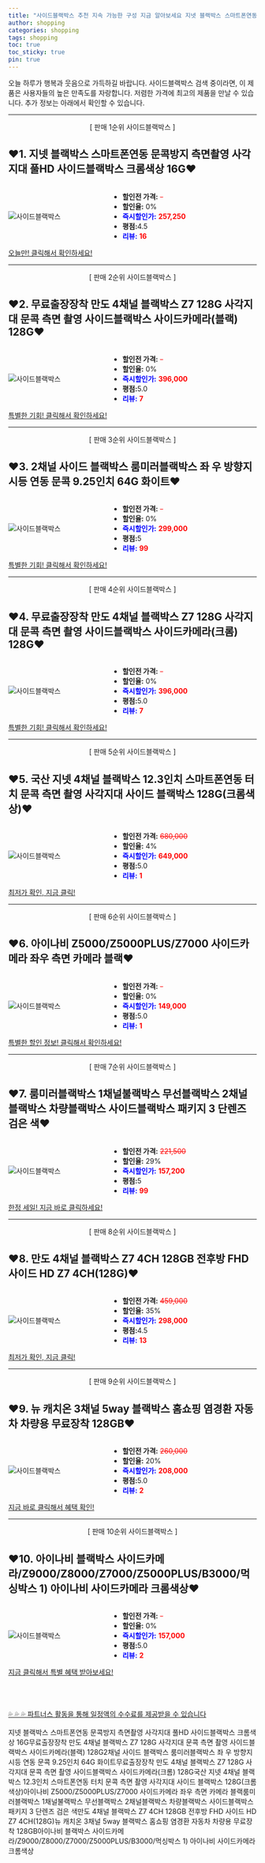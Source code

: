 ```yaml
---
title: "사이드블랙박스 추천 지속 가능한 구성 지금 알아보세요 지넷 블랙박스 스마트폰연동 문콕방지 측면촬영"
author: shopping
categories: shopping
tags: shopping
toc: true
toc_sticky: true
pin: true
---
```

오늘 하루가 행복과 웃음으로 가득하길 바랍니다. 사이드블랙박스 검색 중이라면, 이 제품은 사용자들의 높은 만족도를 자랑합니다. 저렴한 가격에 최고의 제품을 만날 수 있습니다. 추가 정보는 아래에서 확인할 수 있습니다.

---
<p class="toplist" style="margin: 0 auto; display: block; width: fit-content;">[ 판매 1순위 사이드블랙박스 ]</p>

<h2><strong>❤️1. 지넷 블랙박스 스마트폰연동 문콕방지 측면촬영 사각지대 풀HD 사이드블랙박스 크롬색상 16G❤️</strong></h2>

<div style="display: flex; align-items: center;">
    <div style="flex: 0.4;">
        <img src="https://thumbnail8.coupangcdn.com/thumbnails/remote/230x230ex/image/vendor_inventory/a557/b0dcd691f7b581ae314f39df407da923925b5732ae52eef2d5c7129b1d20.jpeg" alt="사이드블랙박스" style="max-width: 100%;">
    </div>
    <div style="flex: 0.6; margin-left: 10px;">
        <ul>
            <li><strong>할인전 가격:</strong> <del style="color: red;">-</del></li>
            <li><strong>할인율:</strong> 0%</li>
            <li><span style='color:blue'><strong>즉시할인가:</strong></span> <span style='color:red'><strong>257,250</strong></span></li>
            <li><strong>평점:</strong>4.5</li>
            <li><span style='color:blue'><strong>리뷰:</strong></span> <span style='color:red'><strong>16</strong></span></li>
        </ul>
    </div>
</div>
<div class="center">
    <a href="https://William4Davisa.github.io?lptag=AF9450613&subid=githubio&pageKey=4938663750&traceid=V0-153&itemId=6502814330&vendorItemId=73797028185" class="myButton">
        오늘만! 클릭해서 확인하세요!
    </a>
</div>


---
<p class="toplist" style="margin: 0 auto; display: block; width: fit-content;">[ 판매 2순위 사이드블랙박스 ]</p>

<h2><strong>❤️2. 무료출장장착 만도 4채널 블랙박스 Z7 128G 사각지대 문콕 측면 촬영 사이드블랙박스 사이드카메라(블랙) 128G❤️</strong></h2>

<div style="display: flex; align-items: center;">
    <div style="flex: 0.4;">
        <img src="https://thumbnail9.coupangcdn.com/thumbnails/remote/230x230ex/image/vendor_inventory/0eaf/5ead3cb2de1765b11261d2707af2075e7260e2867f8be7d2fcbbe7c41a4b.jpg" alt="사이드블랙박스" style="max-width: 100%;">
    </div>
    <div style="flex: 0.6; margin-left: 10px;">
        <ul>
            <li><strong>할인전 가격:</strong> <del style="color: red;">-</del></li>
            <li><strong>할인율:</strong> 0%</li>
            <li><span style='color:blue'><strong>즉시할인가:</strong></span> <span style='color:red'><strong>396,000</strong></span></li>
            <li><strong>평점:</strong>5.0</li>
            <li><span style='color:blue'><strong>리뷰:</strong></span> <span style='color:red'><strong>7</strong></span></li>
        </ul>
    </div>
</div>
<div class="center">
    <a href="https://William4Davisa.github.io?lptag=AF9450613&subid=githubio&pageKey=6924796267&traceid=V0-153&itemId=16735482711&vendorItemId=83917423640" class="myButton">
        특별한 기회! 클릭해서 확인하세요!
    </a>
</div>


---
<p class="toplist" style="margin: 0 auto; display: block; width: fit-content;">[ 판매 3순위 사이드블랙박스 ]</p>

<h2><strong>❤️3. 2채널 사이드 블랙박스 룸미러블랙박스 좌 우 방향지시등 연동 문콕 9.25인치 64G 화이트❤️</strong></h2>

<div style="display: flex; align-items: center;">
    <div style="flex: 0.4;">
        <img src="https://thumbnail8.coupangcdn.com/thumbnails/remote/230x230ex/image/vendor_inventory/3963/c2314cccbb6582f81bbeedff2309b46a40daa27ec02e3bbe76adac745178.jpg" alt="사이드블랙박스" style="max-width: 100%;">
    </div>
    <div style="flex: 0.6; margin-left: 10px;">
        <ul>
            <li><strong>할인전 가격:</strong> <del style="color: red;">-</del></li>
            <li><strong>할인율:</strong> 0%</li>
            <li><span style='color:blue'><strong>즉시할인가:</strong></span> <span style='color:red'><strong>299,000</strong></span></li>
            <li><strong>평점:</strong>5</li>
            <li><span style='color:blue'><strong>리뷰:</strong></span> <span style='color:red'><strong>99</strong></span></li>
        </ul>
    </div>
</div>
<div class="center">
    <a href="https://William4Davisa.github.io?lptag=AF9450613&subid=githubio&pageKey=7961511121&traceid=V0-153&itemId=22012233135&vendorItemId=89059646608" class="myButton">
        특별한 기회! 클릭해서 확인하세요!
    </a>
</div>


---
<p class="toplist" style="margin: 0 auto; display: block; width: fit-content;">[ 판매 4순위 사이드블랙박스 ]</p>

<h2><strong>❤️4. 무료출장장착 만도 4채널 블랙박스 Z7 128G 사각지대 문콕 측면 촬영 사이드블랙박스 사이드카메라(크롬) 128G❤️</strong></h2>

<div style="display: flex; align-items: center;">
    <div style="flex: 0.4;">
        <img src="https://thumbnail9.coupangcdn.com/thumbnails/remote/230x230ex/image/vendor_inventory/0eaf/5ead3cb2de1765b11261d2707af2075e7260e2867f8be7d2fcbbe7c41a4b.jpg" alt="사이드블랙박스" style="max-width: 100%;">
    </div>
    <div style="flex: 0.6; margin-left: 10px;">
        <ul>
            <li><strong>할인전 가격:</strong> <del style="color: red;">-</del></li>
            <li><strong>할인율:</strong> 0%</li>
            <li><span style='color:blue'><strong>즉시할인가:</strong></span> <span style='color:red'><strong>396,000</strong></span></li>
            <li><strong>평점:</strong>5.0</li>
            <li><span style='color:blue'><strong>리뷰:</strong></span> <span style='color:red'><strong>7</strong></span></li>
        </ul>
    </div>
</div>
<div class="center">
    <a href="https://William4Davisa.github.io?lptag=AF9450613&subid=githubio&pageKey=6924796267&traceid=V0-153&itemId=16735482712&vendorItemId=83917423654" class="myButton">
        특별한 기회! 클릭해서 확인하세요!
    </a>
</div>


---
<p class="toplist" style="margin: 0 auto; display: block; width: fit-content;">[ 판매 5순위 사이드블랙박스 ]</p>

<h2><strong>❤️5. 국산 지넷 4채널 블랙박스 12.3인치 스마트폰연동 터치 문콕 측면 촬영 사각지대 사이드 블랙박스 128G(크롬색상)❤️</strong></h2>

<div style="display: flex; align-items: center;">
    <div style="flex: 0.4;">
        <img src="https://thumbnail9.coupangcdn.com/thumbnails/remote/230x230ex/image/vendor_inventory/374b/c50ba0fae6f1ec2686832d8028c3e19f8577174e5cd2e31b64ad877d85eb.jpg" alt="사이드블랙박스" style="max-width: 100%;">
    </div>
    <div style="flex: 0.6; margin-left: 10px;">
        <ul>
            <li><strong>할인전 가격:</strong> <del style="color: red;">680,000</del></li>
            <li><strong>할인율:</strong> 4%</li>
            <li><span style='color:blue'><strong>즉시할인가:</strong></span> <span style='color:red'><strong>649,000</strong></span></li>
            <li><strong>평점:</strong>5.0</li>
            <li><span style='color:blue'><strong>리뷰:</strong></span> <span style='color:red'><strong>1</strong></span></li>
        </ul>
    </div>
</div>
<div class="center">
    <a href="https://William4Davisa.github.io?lptag=AF9450613&subid=githubio&pageKey=6840815208&traceid=V0-153&itemId=16266241649&vendorItemId=83459026689" class="myButton">
        최저가 확인, 지금 클릭!
    </a>
</div>


---
<p class="toplist" style="margin: 0 auto; display: block; width: fit-content;">[ 판매 6순위 사이드블랙박스 ]</p>

<h2><strong>❤️6. 아이나비 Z5000/Z5000PLUS/Z7000 사이드카메라 좌우 측면 카메라 블랙❤️</strong></h2>

<div style="display: flex; align-items: center;">
    <div style="flex: 0.4;">
        <img src="https://thumbnail8.coupangcdn.com/thumbnails/remote/230x230ex/image/vendor_inventory/6d7c/a70c30cb663861e43a34ee4728f268dc43513248da79116b4ee2a0734bd7.jpg" alt="사이드블랙박스" style="max-width: 100%;">
    </div>
    <div style="flex: 0.6; margin-left: 10px;">
        <ul>
            <li><strong>할인전 가격:</strong> <del style="color: red;">-</del></li>
            <li><strong>할인율:</strong> 0%</li>
            <li><span style='color:blue'><strong>즉시할인가:</strong></span> <span style='color:red'><strong>149,000</strong></span></li>
            <li><strong>평점:</strong>5.0</li>
            <li><span style='color:blue'><strong>리뷰:</strong></span> <span style='color:red'><strong>1</strong></span></li>
        </ul>
    </div>
</div>
<div class="center">
    <a href="https://William4Davisa.github.io?lptag=AF9450613&subid=githubio&pageKey=6285011320&traceid=V0-153&itemId=12923728316&vendorItemId=80188325839" class="myButton">
        특별한 할인 정보! 클릭해서 확인하세요!
    </a>
</div>


---
<p class="toplist" style="margin: 0 auto; display: block; width: fit-content;">[ 판매 7순위 사이드블랙박스 ]</p>

<h2><strong>❤️7. 룸미러블랙박스 1채널불랙박스 무선블랙박스 2채널블랙박스 차량블랙박스 사이드블랙박스 패키지 3 단렌즈 검은 색❤️</strong></h2>

<div style="display: flex; align-items: center;">
    <div style="flex: 0.4;">
        <img src="https://thumbnail10.coupangcdn.com/thumbnails/remote/230x230ex/image/vendor_inventory/b462/f3a15ebfccbbfcf3a9050d40356c9d5fc80f21b224338e4dc51579489fc5.png" alt="사이드블랙박스" style="max-width: 100%;">
    </div>
    <div style="flex: 0.6; margin-left: 10px;">
        <ul>
            <li><strong>할인전 가격:</strong> <del style="color: red;">221,500</del></li>
            <li><strong>할인율:</strong> 29%</li>
            <li><span style='color:blue'><strong>즉시할인가:</strong></span> <span style='color:red'><strong>157,200</strong></span></li>
            <li><strong>평점:</strong>5</li>
            <li><span style='color:blue'><strong>리뷰:</strong></span> <span style='color:red'><strong>99</strong></span></li>
        </ul>
    </div>
</div>
<div class="center">
    <a href="https://William4Davisa.github.io?lptag=AF9450613&subid=githubio&pageKey=7365691452&traceid=V0-153&itemId=18987742740&vendorItemId=86113000188" class="myButton">
        한정 세일! 지금 바로 클릭하세요!
    </a>
</div>


---
<p class="toplist" style="margin: 0 auto; display: block; width: fit-content;">[ 판매 8순위 사이드블랙박스 ]</p>

<h2><strong>❤️8. 만도 4채널 블랙박스 Z7 4CH 128GB 전후방 FHD 사이드 HD Z7 4CH(128G)❤️</strong></h2>

<div style="display: flex; align-items: center;">
    <div style="flex: 0.4;">
        <img src="https://thumbnail7.coupangcdn.com/thumbnails/remote/230x230ex/image/vendor_inventory/1594/3cefa80d2e645b5bf00419999cc02ddbcaa0a002f55df15d2778b78672b9.png" alt="사이드블랙박스" style="max-width: 100%;">
    </div>
    <div style="flex: 0.6; margin-left: 10px;">
        <ul>
            <li><strong>할인전 가격:</strong> <del style="color: red;">459,000</del></li>
            <li><strong>할인율:</strong> 35%</li>
            <li><span style='color:blue'><strong>즉시할인가:</strong></span> <span style='color:red'><strong>298,000</strong></span></li>
            <li><strong>평점:</strong>4.5</li>
            <li><span style='color:blue'><strong>리뷰:</strong></span> <span style='color:red'><strong>13</strong></span></li>
        </ul>
    </div>
</div>
<div class="center">
    <a href="https://William4Davisa.github.io?lptag=AF9450613&subid=githubio&pageKey=6885369550&traceid=V0-153&itemId=16513284883&vendorItemId=83700580627" class="myButton">
        최저가 확인, 지금 클릭!
    </a>
</div>


---
<p class="toplist" style="margin: 0 auto; display: block; width: fit-content;">[ 판매 9순위 사이드블랙박스 ]</p>

<h2><strong>❤️9. 뉴 캐치온 3채널 5way 블랙박스 홈쇼핑 염경환 자동차 차량용 무료장착 128GB❤️</strong></h2>

<div style="display: flex; align-items: center;">
    <div style="flex: 0.4;">
        <img src="https://thumbnail8.coupangcdn.com/thumbnails/remote/230x230ex/image/vendor_inventory/106b/151a26fa5a411459d967e512254a47b7581f299ba3c476bf6cf153df3272.jpg" alt="사이드블랙박스" style="max-width: 100%;">
    </div>
    <div style="flex: 0.6; margin-left: 10px;">
        <ul>
            <li><strong>할인전 가격:</strong> <del style="color: red;">260,000</del></li>
            <li><strong>할인율:</strong> 20%</li>
            <li><span style='color:blue'><strong>즉시할인가:</strong></span> <span style='color:red'><strong>208,000</strong></span></li>
            <li><strong>평점:</strong>5.0</li>
            <li><span style='color:blue'><strong>리뷰:</strong></span> <span style='color:red'><strong>2</strong></span></li>
        </ul>
    </div>
</div>
<div class="center">
    <a href="https://William4Davisa.github.io?lptag=AF9450613&subid=githubio&pageKey=8137166288&traceid=V0-153&itemId=23116097715&vendorItemId=90149297807" class="myButton">
        지금 바로 클릭해서 혜택 확인!
    </a>
</div>


---
<p class="toplist" style="margin: 0 auto; display: block; width: fit-content;">[ 판매 10순위 사이드블랙박스 ]</p>

<h2><strong>❤️10. 아이나비 블랙박스 사이드카메라/Z9000/Z8000/Z7000/Z5000PLUS/B3000/먹싱박스 1) 아이나비 사이드카메라 크롬색상❤️</strong></h2>

<div style="display: flex; align-items: center;">
    <div style="flex: 0.4;">
        <img src="https://thumbnail10.coupangcdn.com/thumbnails/remote/230x230ex/image/vendor_inventory/5ac3/9bb29562e3e457dbe1db8517c313f450d4668499030587932689eaadff21.jpg" alt="사이드블랙박스" style="max-width: 100%;">
    </div>
    <div style="flex: 0.6; margin-left: 10px;">
        <ul>
            <li><strong>할인전 가격:</strong> <del style="color: red;">-</del></li>
            <li><strong>할인율:</strong> 0%</li>
            <li><span style='color:blue'><strong>즉시할인가:</strong></span> <span style='color:red'><strong>157,000</strong></span></li>
            <li><strong>평점:</strong>5.0</li>
            <li><span style='color:blue'><strong>리뷰:</strong></span> <span style='color:red'><strong>2</strong></span></li>
        </ul>
    </div>
</div>
<div class="center">
    <a href="https://William4Davisa.github.io?lptag=AF9450613&subid=githubio&pageKey=7285082042&traceid=V0-153&itemId=18607514971&vendorItemId=83447350025" class="myButton">
        지금 클릭해서 특별 혜택 받아보세요!
    </a>
</div>

<br><br><br>[💦 💦 💦 파트너스 활동을 통해 일정액의 수수료를 제공받을 수 있습니다](https://link.coupang.com/a/bcpT2c)<br><br>지넷 블랙박스 스마트폰연동 문콕방지 측면촬영 사각지대 풀HD 사이드블랙박스 크롬색상 16G무료출장장착 만도 4채널 블랙박스 Z7 128G 사각지대 문콕 측면 촬영 사이드블랙박스 사이드카메라(블랙) 128G2채널 사이드 블랙박스 룸미러블랙박스 좌 우 방향지시등 연동 문콕 9.25인치 64G 화이트무료출장장착 만도 4채널 블랙박스 Z7 128G 사각지대 문콕 측면 촬영 사이드블랙박스 사이드카메라(크롬) 128G국산 지넷 4채널 블랙박스 12.3인치 스마트폰연동 터치 문콕 측면 촬영 사각지대 사이드 블랙박스 128G(크롬색상)아이나비 Z5000/Z5000PLUS/Z7000 사이드카메라 좌우 측면 카메라 블랙룸미러블랙박스 1채널불랙박스 무선블랙박스 2채널블랙박스 차량블랙박스 사이드블랙박스 패키지 3 단렌즈 검은 색만도 4채널 블랙박스 Z7 4CH 128GB 전후방 FHD 사이드 HD Z7 4CH(128G)뉴 캐치온 3채널 5way 블랙박스 홈쇼핑 염경환 자동차 차량용 무료장착 128GB아이나비 블랙박스 사이드카메라/Z9000/Z8000/Z7000/Z5000PLUS/B3000/먹싱박스 1) 아이나비 사이드카메라 크롬색상